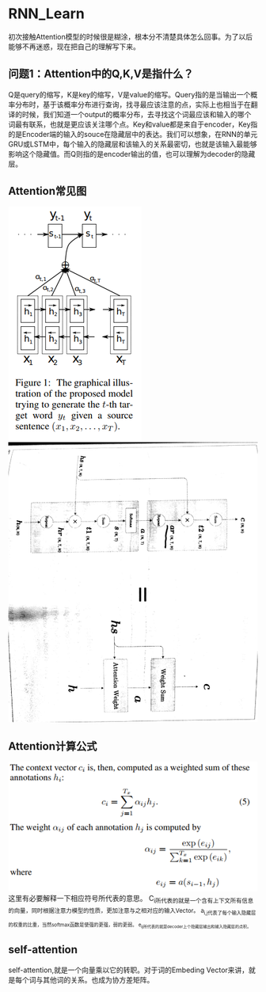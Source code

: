 # RNN_Learn
初次接触Attention模型的时候很是糊涂，根本分不清楚具体怎么回事。为了以后能够不再迷惑，现在把自己的理解写下来。
## 问题1：Attention中的Q,K,V是指什么？
Q是query的缩写，K是key的缩写，V是value的缩写。Query指的是当输出一个概率分布时，基于该概率分布进行查询，找寻最应该注意的点，实际上也相当于在翻译的时候，我们知道一个output的概率分布，去寻找这个词最应该和输入的哪个词最有联系，也就是更应该关注哪个点。Key和value都是来自于encoder，Key指的是Encoder端的输入的souce在隐藏层中的表达。我们可以想象，在RNN的单元GRU或LSTM中，每个输入的隐藏层和该输入的关系最密切，也就是该输入最能够影响这个隐藏值。而Q则指的是encoder输出的值，也可以理解为decoder的隐藏层。
## Attention常见图
![Image text](https://github.com/Wfast/RNN_Learn/blob/main/Attention_images/attention.PNG)   ![Image text](https://github.com/Wfast/RNN_Learn/blob/main/Attention_images/Easy_Attention.jpeg) 
## Attention计算公式
  ![Image text](https://github.com/Wfast/RNN_Learn/blob/main/Attention_images/Compute.PNG)
   这里有必要解释一下相应符号所代表的意思。
   C<sub>i所代表的就是一个含有上下文所有信息的向量，同时根据注意力模型的性质，更加注意与之相对应的输入Vector。
   a<sub>i,j代表了每个输入隐藏层的权重的比重，当然softmax函数是使强的更强，弱的更弱。
   e<sub>ij所代表的就是decoder上个隐藏层输出和输入隐藏层的点积。
## self-attention
   self-attention,就是一个向量乘以它的转职。对于词的Embeding Vector来讲，就是每个词与其他词的关系。也成为协方差矩阵。
   

